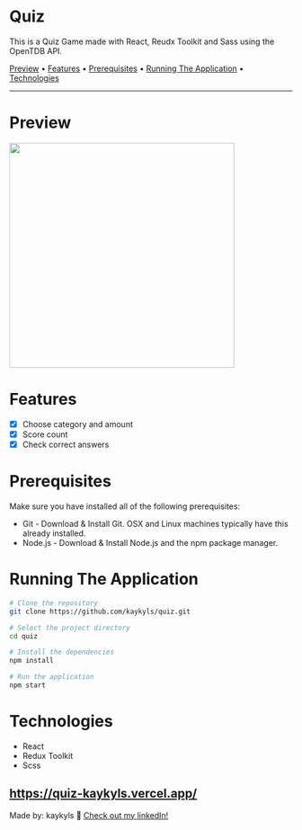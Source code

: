 <div>
<h1>Quiz</h1>
<p>This is a Quiz Game made with React, Reudx Toolkit and Sass using the OpenTDB API.</p>

<p>
  <a href="#preview">Preview</a> •
  <a href="#features">Features</a> •
  <a href="#prerequisites">Prerequisites</a> •
  <a href="#running-the-application">Running The Application</a> •
  <a href="#technologies">Technologies</a>
</p>
</div>

---

# Preview
<a href="https://chat-app-kaykyls.vercel.app/"><img height="400px" width="400px" src="https://cdn.discordapp.com/attachments/766798638139179031/1117212542415163572/quiz.gif"/></a>

# Features
- [x] Choose category and amount
- [x] Score count
- [x] Check correct answers

# Prerequisites
Make sure you have installed all of the following prerequisites:

- Git - Download & Install Git. OSX and Linux machines typically have this already installed.
- Node.js - Download & Install Node.js and the npm package manager.

# Running The Application
```bash
# Clone the repository
git clone https://github.com/kaykyls/quiz.git

# Select the project directory
cd quiz

# Install the dependencies
npm install

# Run the application
npm start
```

# Technologies
- React
- Redux Toolkit
- Scss


https://quiz-kaykyls.vercel.app/
---
Made by: kaykyls 👋 [Check out my linkedIn!](https://www.linkedin.com/in/devkayky)
